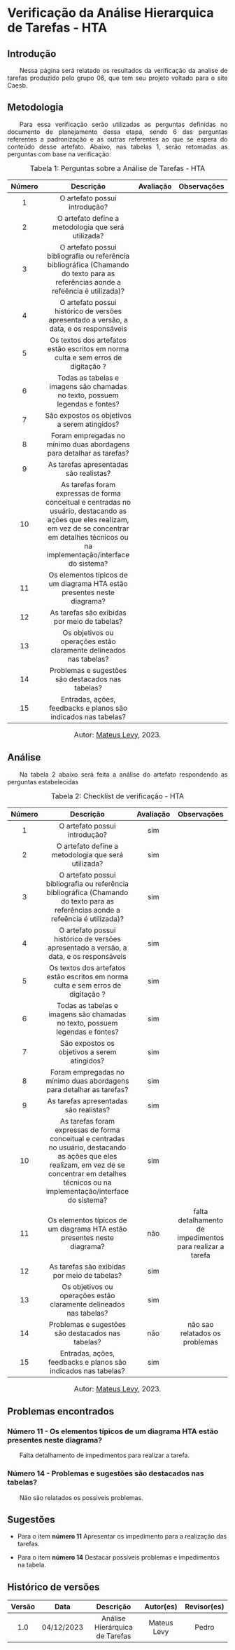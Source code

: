 # Verificação da Análise Hierarquica de Tarefas - HTA

## Introdução 
<p align="justify">&emsp;&emsp;Nessa página será relatado os resultados da verificação da analise de tarefas produzido pelo grupo 06, que tem seu projeto voltado para o site Caesb.</p>

## Metodologia
<p align="justify">&emsp;&emsp;Para essa verificação serão utilizadas as perguntas definidas no documento de planejamento dessa etapa, sendo 6 das perguntas referentes a padronização e as outras referentes ao que se espera do conteúdo desse artefato. Abaixo, nas tabelas 1, serão retomadas as perguntas com base na verificação:</p>

<font size="3"><p style="text-align: center"> Tabela 1: Perguntas sobre a Análise de Tarefas - HTA </p> </font>

<center>


| Número | Descrição | Avaliação | Observações | 
| :----: | :-------: | :-------: | :--------: | 
| 1 | O artefato possui introdução?|  |  |
| 2 | O artefato define a metodologia que será utilizada? | | |
| 3 | O artefato possui bibliografia ou referência bibliográfica (Chamando do texto para as referências aonde a refeência é utilizada)?| | |
| 4 | O artefato possui histórico de versões apresentado a versão, a data, e os responsáveis | | |
| 5 | Os textos dos artefatos estão escritos em norma culta e sem erros de digitação ? | | |
| 6 | Todas as tabelas e imagens são chamadas no texto, possuem legendas e fontes? |  | |
| 7 | São expostos os objetivos a serem atingidos? |  | |
| 8 | Foram empregadas no mínimo duas abordagens para detalhar as tarefas? |  | |
| 9 | As tarefas apresentadas são realistas? |  | |
| 10 | As tarefas foram expressas de forma conceitual e centradas no usuário, destacando as ações que eles realizam, em vez de se concentrar em detalhes técnicos ou na implementação/interface do sistema? |  | |
| 11 | Os elementos típicos de um diagrama HTA estão presentes neste diagrama? |  |  |
| 12 | As tarefas são exibidas por meio de tabelas? |  | |
| 13 | Os objetivos ou operações estão claramente delineados nas tabelas?|  | |
| 14 | Problemas e sugestões são destacados nas tabelas? |  |  |
| 15 | Entradas, ações, feedbacks e planos são indicados nas tabelas? |  | |


</center>


<font size="3"><p style="text-align: center"> Autor: <a href="https://github.com/mateus9levy" target="_blanck">Mateus Levy</a>, 2023.</p></font>

## Análise
<p align="justify">&emsp;&emsp;Na tabela 2 abaixo será feita a análise do artefato respondendo as perguntas estabelecidas</p>


<font size="3"><p style="text-align: center"> Tabela 2: Checklist de verificação - HTA</p> </font>

<center>


| Número | Descrição | Avaliação | Observações | 
| :----: | :-------: | :-------: | :--------: | 
| 1 | O artefato possui introdução?| sim |  |
| 2 | O artefato define a metodologia que será utilizada? | sim | |
| 3 | O artefato possui bibliografia ou referência bibliográfica (Chamando do texto para as referências aonde a refeência é utilizada)?| sim | |
| 4 | O artefato possui histórico de versões apresentado a versão, a data, e os responsáveis | sim | |
| 5 | Os textos dos artefatos estão escritos em norma culta e sem erros de digitação ? | sim | |
| 6 | Todas as tabelas e imagens são chamadas no texto, possuem legendas e fontes? | sim | |
| 7 | São expostos os objetivos a serem atingidos? | sim | |
| 8 | Foram empregadas no mínimo duas abordagens para detalhar as tarefas? | sim | |
| 9 | As tarefas apresentadas são realistas? | sim | |
| 10 | As tarefas foram expressas de forma conceitual e centradas no usuário, destacando as ações que eles realizam, em vez de se concentrar em detalhes técnicos ou na implementação/interface do sistema? | sim | |
| 11 | Os elementos típicos de um diagrama HTA estão presentes neste diagrama? | não | falta detalhamento de impedimentos para realizar a tarefa |
| 12 | As tarefas são exibidas por meio de tabelas? | sim | |
| 13 | Os objetivos ou operações estão claramente delineados nas tabelas?| sim | |
| 14 | Problemas e sugestões são destacados nas tabelas? | não | não sao relatados os problemas |
| 15 | Entradas, ações, feedbacks e planos são indicados nas tabelas? | sim | |


</center>

<font size="3"><p style="text-align: center"> Autor: <a href="https://github.com/mateus9levy" target="_blanck">Mateus Levy</a>, 2023.</p></font>



## Problemas encontrados
### Número 11 - Os elementos típicos de um diagrama HTA estão presentes neste diagrama?
<p align="justify">&emsp;&emsp;Falta detalhamento de impedimentos para realizar a tarefa.</p>

### Número 14 - Problemas e sugestões são destacados nas tabelas?
<p align="justify">&emsp;&emsp;Não são relatados os possíveis problemas.</p>

## Sugestões
- Para o item <b>número 11</b> Apresentar os impedimento para a realização das tarefas.</p>
- Para o item <b>número 14</b> Destacar possíveis problemas e impedimentos na tabela.</p>

## Histórico de versões


<center>

| Versão |    Data    |      Descrição       |  Autor(es) | Revisor(es) |
| :----: | :--------: | :------------------: | :-----: | :-----: |
|  1.0   | 04/12/2023 | Análise Hierárquica de Tarefas | Mateus Levy | Pedro |


</center>